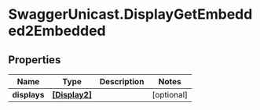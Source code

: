 # SwaggerUnicast.DisplayGetEmbedded2Embedded

## Properties

Name | Type | Description | Notes
------------ | ------------- | ------------- | -------------
**displays** | [**[Display2]**](Display2.md) |  | [optional] 


